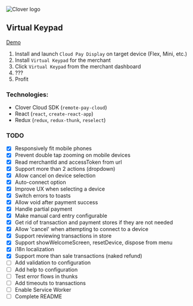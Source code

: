 ![Clover logo](https://www.clover.com/assets/images/public-site/press/clover_primary_gray_rgb.png)

## Virtual Keypad

[Demo](https://jwhitted-clover.github.io/virtual-keypad/)

1. Install and launch `Cloud Pay Display` on target device (Flex, Mini, etc.)
1. Install `Virtual Keypad` for the merchant
1. Click `Virtual Keypad` from the merchant dashboard
1. ???
1. Profit

### Technologies:

- Clover Cloud SDK (`remote-pay-cloud`)
- React (`react`, `create-react-app`)
- Redux (`redux`, `redux-thunk`, `reselect`)

### TODO

- [x] Responsively fit mobile phones
- [x] Prevent double tap zooming on mobile devices
- [x] Read merchantId and accessToken from url
- [x] Support more than 2 actions (dropdown)
- [x] Allow cancel on device selection
- [x] Auto-connect option
- [x] Improve UX when selecting a device
- [x] Switch errors to toasts
- [x] Allow void after payment success
- [x] Handle partial payment
- [x] Make manual card entry configurable
- [x] Get rid of transaction and payment stores if they are not needed
- [x] Allow 'cancel' when attempting to connect to a device
- [x] Support reviewing transactions in store
- [x] Support showWelcomeScreen, resetDevice, dispose from menu
- [x] i18n localization
- [x] Support more than sale transactions (naked refund)
- [ ] Add validation to configuration
- [ ] Add help to configuration
- [ ] Test error flows in thunks
- [ ] Add timeouts to transactions
- [ ] Enable Service Worker
- [ ] Complete README
